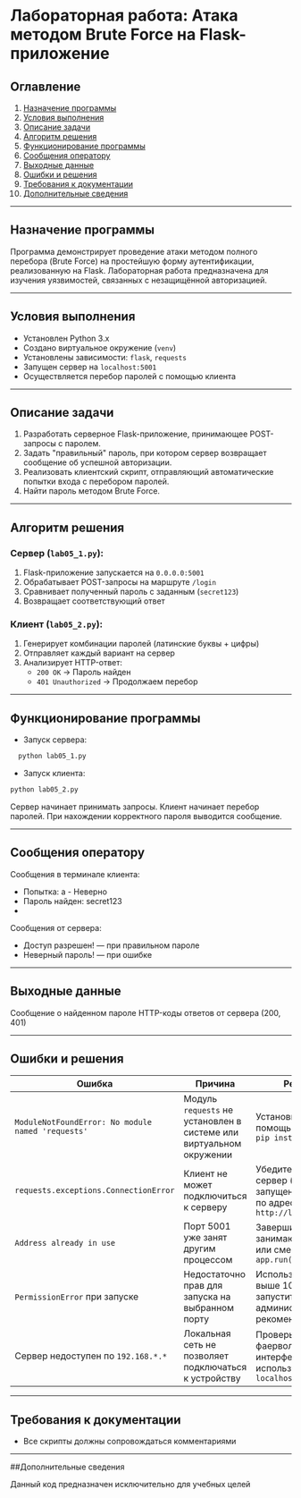 # Лабораторная работа: Атака методом Brute Force на Flask-приложение

## Оглавление
1. [Назначение программы](#назначение-программы)  
2. [Условия выполнения](#условия-выполнения)  
3. [Описание задачи](#описание-задачи)  
4. [Алгоритм решения](#алгоритм-решения)  
5. [Функционирование программы](#функционирование-программы)  
6. [Сообщения оператору](#сообщения-оператору)  
7. [Выходные данные](#выходные-данные)  
8. [Ошибки и решения](#ошибки-и-решения)  
9. [Требования к документации](#требования-к-документации)  
10. [Дополнительные сведения](#дополнительные-сведения)  

---

## Назначение программы

Программа демонстрирует проведение атаки методом полного перебора (Brute Force) на простейшую форму аутентификации, реализованную на Flask. Лабораторная работа предназначена для изучения уязвимостей, связанных с незащищённой авторизацией.

---

## Условия выполнения

- Установлен Python 3.x  
- Создано виртуальное окружение (`venv`)  
- Установлены зависимости: `flask`, `requests`  
- Запущен сервер на `localhost:5001`  
- Осуществляется перебор паролей с помощью клиента

---

## Описание задачи

1. Разработать серверное Flask-приложение, принимающее POST-запросы с паролем.
2. Задать "правильный" пароль, при котором сервер возвращает сообщение об успешной авторизации.
3. Реализовать клиентский скрипт, отправляющий автоматические попытки входа с перебором паролей.
4. Найти пароль методом Brute Force.

---

## Алгоритм решения

### Сервер (`lab05_1.py`):

1. Flask-приложение запускается на `0.0.0.0:5001`
2. Обрабатывает POST-запросы на маршруте `/login`
3. Сравнивает полученный пароль с заданным (`secret123`)
4. Возвращает соответствующий ответ

### Клиент (`lab05_2.py`):

1. Генерирует комбинации паролей (латинские буквы + цифры)
2. Отправляет каждый вариант на сервер
3. Анализирует HTTP-ответ:
   - `200 OK` → Пароль найден
   - `401 Unauthorized` → Продолжаем перебор

---

## Функционирование программы

- Запуск сервера:
```bash
  python lab05_1.py
```
- Запуск клиента:
```bash
python lab05_2.py
```

Сервер начинает принимать запросы.
Клиент начинает перебор паролей.
При нахождении корректного пароля выводится сообщение.

---

## Сообщения оператору

Сообщения в терминале клиента:

- Попытка: a - Неверно
- Пароль найден: secret123
- 
Сообщения от сервера:

- Доступ разрешен! — при правильном пароле
- Неверный пароль! — при ошибке

---

## Выходные данные

Сообщение о найденном пароле
HTTP-коды ответов от сервера (200, 401)

---

## Ошибки и решения

| Ошибка | Причина | Решение |
|--------|---------|---------|
| `ModuleNotFoundError: No module named 'requests'` | Модуль `requests` не установлен в системе или виртуальном окружении | Установить модуль с помощью команды `pip install requests` |
| `requests.exceptions.ConnectionError` | Клиент не может подключиться к серверу | Убедитесь, что сервер (`lab05_1.py`) запущен и доступен по адресу `http://localhost:5001` |
| `Address already in use` | Порт 5001 уже занят другим процессом | Завершите процесс, занимающий порт, или смените порт в `app.run(port=...)` |
| `PermissionError` при запуске | Недостаточно прав для запуска на выбранном порту | Используйте порты выше 1024 или запустите с правами администратора (не рекомендуется) |
| Сервер недоступен по `192.168.*.*` | Локальная сеть не позволяет подключаться к устройству | Проверьте настройки фаервола/сетевой интерфейс или используйте `localhost` |

---

## Требования к документации

- Все скрипты должны сопровождаться комментариями

---

##Дополнительные сведения

Данный код предназначен исключительно для учебных целей
